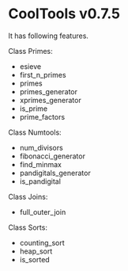 CoolTools v0.7.5
=========

It has following features.

Class Primes:
- esieve
- first_n_primes
- primes
- primes_generator
- xprimes_generator
- is_prime
- prime_factors

Class Numtools:
- num_divisors
- fibonacci_generator
- find_minmax
- pandigitals_generator
- is_pandigital

Class Joins:
- full_outer_join

Class Sorts:
- counting_sort
- heap_sort
- is_sorted